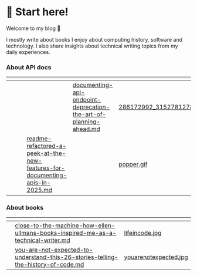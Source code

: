 # 👾 Start here!

Welcome to my blog :clap:

I mostly write about books I enjoy about computing history, software and technology. I also share insights about technical writing topics from my daily experiences.

### About API docs

<table data-view="cards"><thead><tr><th></th><th></th><th></th><th data-type="content-ref"></th><th data-type="content-ref"></th><th data-hidden data-card-cover data-type="files"></th></tr></thead><tbody><tr><td></td><td></td><td></td><td></td><td><a href="documenting-api-endpoint-deprecation-the-art-of-planning-ahead.md">documenting-api-endpoint-deprecation-the-art-of-planning-ahead.md</a></td><td><a href="../.gitbook/assets/286172992_3152781278318259_2424264415156584217_n.jpg">286172992_3152781278318259_2424264415156584217_n.jpg</a></td></tr><tr><td></td><td></td><td></td><td><a href="readme-refactored-a-peek-at-the-new-features-for-documenting-apis-in-2025.md">readme-refactored-a-peek-at-the-new-features-for-documenting-apis-in-2025.md</a></td><td></td><td><a href="../.gitbook/assets/popper.gif">popper.gif</a></td></tr></tbody></table>



### About books

<table data-view="cards"><thead><tr><th></th><th data-type="content-ref"></th><th data-hidden data-card-cover data-type="files"></th></tr></thead><tbody><tr><td></td><td><a href="close-to-the-machine-how-ellen-ullmans-books-inspired-me-as-a-technical-writer.md">close-to-the-machine-how-ellen-ullmans-books-inspired-me-as-a-technical-writer.md</a></td><td><a href="../.gitbook/assets/lifeincode.jpg">lifeincode.jpg</a></td></tr><tr><td></td><td><a href="you-are-not-expected-to-understand-this-26-stories-telling-the-history-of-code.md">you-are-not-expected-to-understand-this-26-stories-telling-the-history-of-code.md</a></td><td><a href="../.gitbook/assets/youarenotexpected.jpg">youarenotexpected.jpg</a></td></tr></tbody></table>
